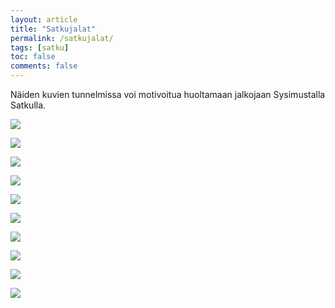 ```yaml
---
layout: article
title: "Satkujalat"
permalink: /satkujalat/
tags: [satku]
toc: false
comments: false
---
```


Näiden kuvien tunnelmissa voi motivoitua huoltamaan jalkojaan
Sysimustalla Satkulla.

[![](/images/satkujalat/CIMG4081.JPG)](/images/satkujalat/CIMG4081.JPG)

[![](/images/satkujalat/IMG_0978.JPG)](/images/satkujalat/IMG_0978.JPG)

[![](/images/satkujalat/IMG_0979.JPG)](/images/satkujalat/IMG_0979.JPG)

[![](/images/satkujalat/satku3%20043.jpg)](/images/satkujalat/satku3%20043.jpg)

[![](/images/satkujalat/PA305379.JPG)](/images/satkujalat/PA305379.JPG)

[![](/images/satkujalat/Satku%20VII%20163.jpg)](/images/satkujalat/Satku%20VII%20163.jpg)

[![](/images/satkujalat/Satkumanikyyri%20002.jpg)](/images/satkujalat/Satkumanikyyri%20002.jpg)

[![](/images/satkujalat/Sysimusta%20Satku%20046.jpg)](/images/satkujalat/Sysimusta%20Satku%20046.jpg)

[![](/images/satkujalat/satkujalka-1.jpg)](/images/satkujalat/satkujalka-1.jpg)

[![](/images/satkujalat/satkujalka-2.jpg)](/images/satkujalat/satkujalka-2.jpg)
